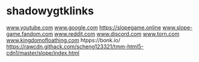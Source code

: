# shadowygtklinks
www.youtube.com
www.google.com
https://slopegame.online
www.slope-game.fandom.com
www.reddit.com
www.discord.com
www.torn.com
www.kingdomofloathing.com
htpps://bonk.io/
https://rawcdn.githack.com/scheng123321/tmm-html5-cdn1/master/slope/index.html

